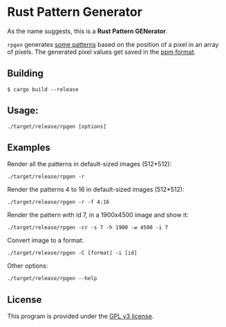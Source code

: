 # Rust Pattern Generator
As the name suggests, this is a **Rust Pattern GENerator**.

`rpgen` generates [some patterns](https://github.com/TheDarkBug/rpgen/blob/main/generated/GENERATED.md) based on the position of a pixel in an array of pixels. The generated pixel values get saved in the [ppm format](https://it.wikipedia.org/wiki/Netpbm).

## Building
```console
$ cargo build --release
```
## Usage:
```console
./target/release/rpgen [options]
```

## Examples
Render all the patterns in default-sized images (512*512):
```console
./target/release/rpgen -r
```
Render the patterns 4 to 16 in default-sized images (512*512):
```console
./target/release/rpgen -r -f 4:16
```
Render the pattern with id 7, in a 1900x4500 image and show it:
```console
./target/release/rpgen -cr -s 7 -h 1900 -w 4500 -i 7
```
Convert image to a format:
```console
./target/release/rpgen -C [format] -i [id]
```
Other options:
```console
./target/release/rpgen --help
```

## License
This program is provided under the [GPL v3 license](https://github.com/TheDarkBug/rpgen/blob/main/LICENSE).